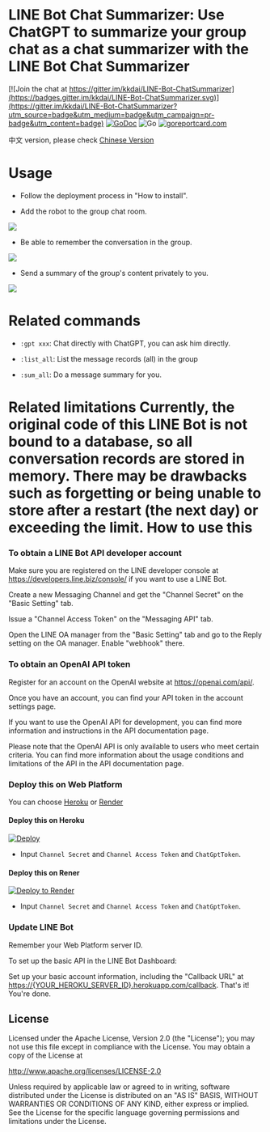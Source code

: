 LINE Bot Chat Summarizer: Use ChatGPT to summarize your group chat as a chat summarizer with the LINE Bot Chat Summarizer
==============

[![Join the chat at https://gitter.im/kkdai/LINE-Bot-ChatSummarizer](https://badges.gitter.im/kkdai/LINE-Bot-ChatSummarizer.svg)](https://gitter.im/kkdai/LINE-Bot-ChatSummarizer?utm_source=badge&utm_medium=badge&utm_campaign=pr-badge&utm_content=badge) [![GoDoc](https://godoc.org/github.com/kkdai/LINE-Bot-ChatSummarizer.svg?status.svg)](https://godoc.org/github.com/kkdai/LINE-Bot-ChatSummarizer)  ![Go](https://github.com/kkdai/LINE-Bot-ChatSummarizer/workflows/Go/badge.svg) [![goreportcard.com](https://goreportcard.com/badge/github.com/kkdai/LINE-Bot-ChatSummarizer)](https://goreportcard.com/report/github.com/kkdai/LineBotTemplate)

中文 version, please check [Chinese Version](README.md)

Usage
=============

- Follow the deployment process in "How to install".

- Add the robot to the group chat room.

![](img/chat_1.png)

- Be able to remember the conversation in the group.

![](img/list_all.png)

- Send a summary of the group's content privately to you.

![](img/sum_all.png)

Related commands
=============

- `:gpt xxx`: Chat directly with ChatGPT, you can ask him directly.

- `:list_all`: List the message records (all) in the group

- `:sum_all`: Do a message summary for you.

Related limitations
Currently, the original code of this LINE Bot is not bound to a database, so all conversation records are stored in memory. There may be drawbacks such as forgetting or being unable to store after a restart (the next day) or exceeding the limit.
How to use this
=============

### To obtain a LINE Bot API developer account

Make sure you are registered on the LINE developer console at <https://developers.line.biz/console/> if you want to use a LINE Bot.

Create a new Messaging Channel and get the "Channel Secret" on the "Basic Setting" tab.

Issue a "Channel Access Token" on the "Messaging API" tab.

Open the LINE OA manager from the "Basic Setting" tab and go to the Reply setting on the OA manager. Enable "webhook" there.

### To obtain an OpenAI API token

Register for an account on the OpenAI website at <https://openai.com/api/>.

Once you have an account, you can find your API token in the account settings page.

If you want to use the OpenAI API for development, you can find more information and instructions in the API documentation page.

Please note that the OpenAI API is only available to users who meet certain criteria. You can find more information about the usage conditions and limitations of the API in the API documentation page.

### Deploy this on Web Platform

You can choose [Heroku](https://www.heroku.com/) or [Render](http://render.com/)

#### Deploy this on Heroku

[![Deploy](https://www.herokucdn.com/deploy/button.svg)](https://heroku.com/deploy)

- Input `Channel Secret` and `Channel Access Token` and `ChatGptToken`.

#### Deploy this on Rener

[![Deploy to Render](http://render.com/images/deploy-to-render-button.svg)](https://render.com/deploy)

- Input `Channel Secret` and `Channel Access Token` and `ChatGptToken`.

### Update LINE Bot

Remember your Web Platform server ID.

To set up the basic API in the LINE Bot Dashboard:

Set up your basic account information, including the "Callback URL" at <https://{YOUR_HEROKU_SERVER_ID}.herokuapp.com/callback>.
That's it! You're done.

License
---------------

Licensed under the Apache License, Version 2.0 (the "License");
you may not use this file except in compliance with the License.
You may obtain a copy of the License at

<http://www.apache.org/licenses/LICENSE-2.0>

Unless required by applicable law or agreed to in writing, software
distributed under the License is distributed on an "AS IS" BASIS,
WITHOUT WARRANTIES OR CONDITIONS OF ANY KIND, either express or implied.
See the License for the specific language governing permissions and
limitations under the License.
